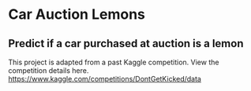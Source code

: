 # Car Auction Lemons
## Predict if a car purchased at auction is a lemon

This project is adapted from a past Kaggle competition. View the competition details here.
https://www.kaggle.com/competitions/DontGetKicked/data 
